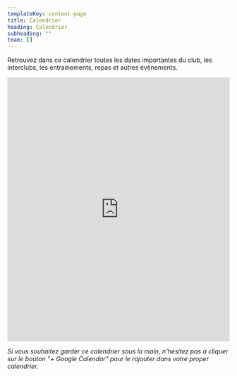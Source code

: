 ```yaml
---
templateKey: content-page
title: Calendrier
heading: Calendrier
subheading: ""
team: []
---
```

Retrouvez dans ce calendrier toutes les dates importantes du club, les interclubs, les entrainements, repas et autres évènements. 

<iframe src="https://calendar.google.com/calendar/embed?height=600&wkst=2&bgcolor=%23ffffff&ctz=Europe%2FParis&showTitle=0&title=Badminton%20Maisons-Laffitte&showNav=1&showDate=1&showPrint=0&showTabs=0&showCalendars=0&showTz=0&src=MnRhaG80cmJhZTYyb2N2cTBpMDNqMmNvcm9AZ3JvdXAuY2FsZW5kYXIuZ29vZ2xlLmNvbQ&color=%23F6BF26" style="border-width:0" width="100%" height="600" frameborder="0" scrolling="no"></iframe>

*Si vous souhaitez garder ce calendrier sous la main, n'hésitez pas à cliquer sur le bouton "+ Google Calendar" pour le rajouter dans votre proper calendrier.*